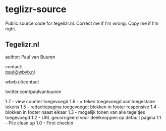 # teglizr-source
Public source code for tegelizr.nl. 
Correct me if I'm wrong. Copy me if I'm right.

## Tegelizr.nl
author:	Paul van Buuren

contact:					
paul@wbvb.nl

wbvb.nl/contact

twitter.com/paulvanbuuren

1.7 - view counter toegevoegd
1.6 - = teken toegevoegd aan toegestane tekens
1.5 - redactiepagina toegevoegd; blokken in footer responsive
1.4 - blokken in footer naast elkaar
1.3 - mogelijk tonen van alle tegeltjes toegevoegd
1.2 - URL gecorrigeerd voor deelknoppen op default pagina
1.1 - File clean up
1.0 - First checkin
